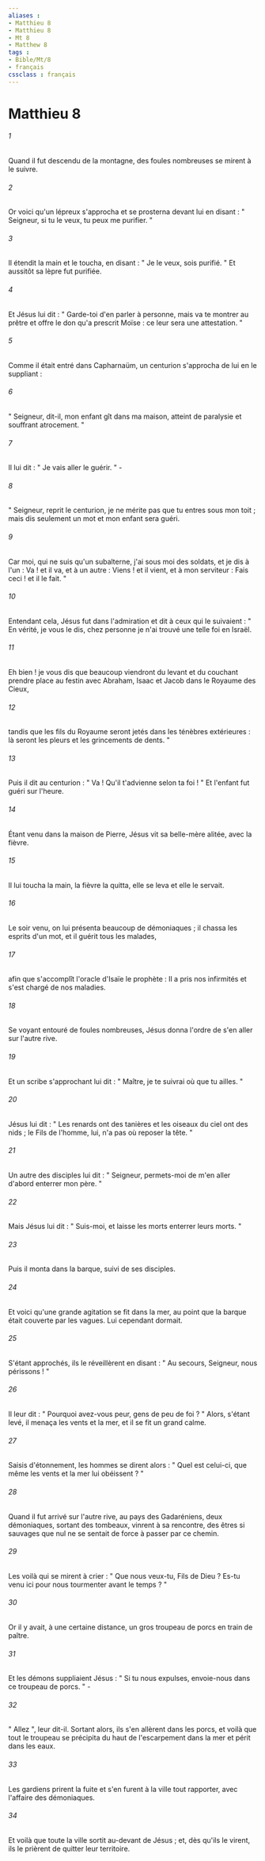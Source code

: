 ```yaml
---
aliases : 
- Matthieu 8
- Matthieu 8
- Mt 8
- Matthew 8
tags : 
- Bible/Mt/8
- français
cssclass : français
---
```


# Matthieu 8

###### 1
Quand il fut descendu de la montagne, des foules nombreuses se mirent à le suivre. 
###### 2
Or voici qu'un lépreux s'approcha et se prosterna devant lui en disant : " Seigneur, si tu le veux, tu peux me purifier. " 
###### 3
Il étendit la main et le toucha, en disant : " Je le veux, sois purifié. " Et aussitôt sa lèpre fut purifiée. 
###### 4
Et Jésus lui dit : " Garde-toi d'en parler à personne, mais va te montrer au prêtre et offre le don qu'a prescrit Moïse : ce leur sera une attestation. " 
###### 5
Comme il était entré dans Capharnaüm, un centurion s'approcha de lui en le suppliant : 
###### 6
" Seigneur, dit-il, mon enfant gît dans ma maison, atteint de paralysie et souffrant atrocement. " 
###### 7
Il lui dit : " Je vais aller le guérir. " - 
###### 8
" Seigneur, reprit le centurion, je ne mérite pas que tu entres sous mon toit ; mais dis seulement un mot et mon enfant sera guéri. 
###### 9
Car moi, qui ne suis qu'un subalterne, j'ai sous moi des soldats, et je dis à l'un : Va ! et il va, et à un autre : Viens ! et il vient, et à mon serviteur : Fais ceci ! et il le fait. " 
###### 10
Entendant cela, Jésus fut dans l'admiration et dit à ceux qui le suivaient : " En vérité, je vous le dis, chez personne je n'ai trouvé une telle foi en Israël. 
###### 11
Eh bien ! je vous dis que beaucoup viendront du levant et du couchant prendre place au festin avec Abraham, Isaac et Jacob dans le Royaume des Cieux, 
###### 12
tandis que les fils du Royaume seront jetés dans les ténèbres extérieures : là seront les pleurs et les grincements de dents. " 
###### 13
Puis il dit au centurion : " Va ! Qu'il t'advienne selon ta foi ! " Et l'enfant fut guéri sur l'heure. 
###### 14
Étant venu dans la maison de Pierre, Jésus vit sa belle-mère alitée, avec la fièvre. 
###### 15
Il lui toucha la main, la fièvre la quitta, elle se leva et elle le servait. 
###### 16
Le soir venu, on lui présenta beaucoup de démoniaques ; il chassa les esprits d'un mot, et il guérit tous les malades, 
###### 17
afin que s'accomplît l'oracle d'Isaïe le prophète : Il a pris nos infirmités et s'est chargé de nos maladies. 
###### 18
Se voyant entouré de foules nombreuses, Jésus donna l'ordre de s'en aller sur l'autre rive. 
###### 19
Et un scribe s'approchant lui dit : " Maître, je te suivrai où que tu ailles. " 
###### 20
Jésus lui dit : " Les renards ont des tanières et les oiseaux du ciel ont des nids ; le Fils de l'homme, lui, n'a pas où reposer la tête. " 
###### 21
Un autre des disciples lui dit : " Seigneur, permets-moi de m'en aller d'abord enterrer mon père. " 
###### 22
Mais Jésus lui dit : " Suis-moi, et laisse les morts enterrer leurs morts. " 
###### 23
Puis il monta dans la barque, suivi de ses disciples. 
###### 24
Et voici qu'une grande agitation se fit dans la mer, au point que la barque était couverte par les vagues. Lui cependant dormait. 
###### 25
S'étant approchés, ils le réveillèrent en disant : " Au secours, Seigneur, nous périssons ! " 
###### 26
Il leur dit : " Pourquoi avez-vous peur, gens de peu de foi ? " Alors, s'étant levé, il menaça les vents et la mer, et il se fit un grand calme. 
###### 27
Saisis d'étonnement, les hommes se dirent alors : " Quel est celui-ci, que même les vents et la mer lui obéissent ? " 
###### 28
Quand il fut arrivé sur l'autre rive, au pays des Gadaréniens, deux démoniaques, sortant des tombeaux, vinrent à sa rencontre, des êtres si sauvages que nul ne se sentait de force à passer par ce chemin. 
###### 29
Les voilà qui se mirent à crier : " Que nous veux-tu, Fils de Dieu ? Es-tu venu ici pour nous tourmenter avant le temps ? " 
###### 30
Or il y avait, à une certaine distance, un gros troupeau de porcs en train de paître. 
###### 31
Et les démons suppliaient Jésus : " Si tu nous expulses, envoie-nous dans ce troupeau de porcs. " - 
###### 32
" Allez ", leur dit-il. Sortant alors, ils s'en allèrent dans les porcs, et voilà que tout le troupeau se précipita du haut de l'escarpement dans la mer et périt dans les eaux. 
###### 33
Les gardiens prirent la fuite et s'en furent à la ville tout rapporter, avec l'affaire des démoniaques. 
###### 34
Et voilà que toute la ville sortit au-devant de Jésus ; et, dès qu'ils le virent, ils le prièrent de quitter leur territoire. 
